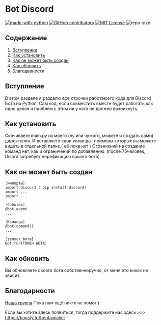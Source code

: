 # Bot Discord
[![made-with-python](https://img.shields.io/badge/Made%20with-Python-1f425f.svg)](https://www.python.org/) [![GitHub contributors](https://img.shields.io/badge/contributors-1-yellow)](https://github.com/abova29/discriminant/graphs/contributors/) [![MIT License](https://img.shields.io/badge/License-MIT%20License-brightgreen)](https://opensource.org/licenses/MIT) ![repo-size](https://img.shields.io/badge/repo%20size-9%2C42%20%D0%9C%D0%91-blue)

## Содержание
1. [Вступление](https://github.com/abova29/Bot-Discord#Встуление)
2. [Как установить](https://github.com/abova29/Bot-Discord#Как-установить)
3. [Как он может быть создан](https://github.com/abova29/Bot-Discord#Как-он-может-быть-создан)
4. [Как обновить](https://github.com/abova29/Bot-Discord#Как-обновить)
5. [Благодарности](https://github.com/abova29/Bot-Discord#Благодарности)


## Вступление

В этом разделе я разделю все строчки работаюего кода для Discord Бота на Python.
Сам код, если совместить вместе будет работать как одно целое и проблем с этим ни у кого не должно возникнуть.


## Как установить

Скачиваете main.py из моего (ну или чужого, можете и создать сами) директория.
И вставляете свои команды, примеры которых вы можете  видеть в отдельной папке.( её пока нет )
Ограниений на создание команд нет, как и ограничений по добавлению. 
(после 75человек, Disord затребует верефикацию вашего бота)

## Как он может быть создан

```
[импорты]
import discord ( pip install discord)
import ...
import ...

[События]
@bot.event
...

[Команды]
@bot.comand()
...

[запуск бота]
bot.run(ТОКЕН БОТА)
```
## Как обновить
Вы обновляете своего бота собственноручно, от меня это никак не звисит.

## Благодарности
[Наша группа](https://vk.com/club208855754)
Пока нам ещё никто не помог (

Если вы хотите здесь появиться,  тогда поддержите нас здесь >>> https://boosty.to/hentaimaker

